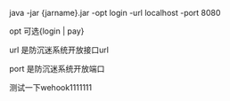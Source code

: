 java -jar {jarname}.jar -opt login -url localhost -port 8080

opt 可选{login | pay}

url 是防沉迷系统开放接口url

port 是防沉迷系统开放端口

测试一下wehook1111111